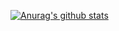 [![Anurag's github stats](https://github-readme-stats.vercel.app/api?username=anuraghazra)](https://github.com/xisigui/github-readme-stats)
